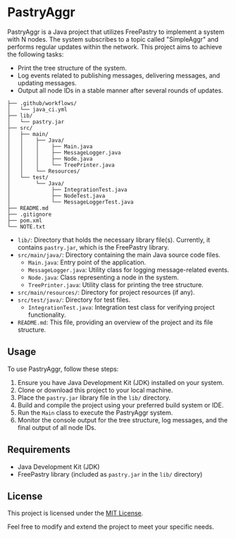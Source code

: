 # PastryAggr

PastryAggr is a Java project that utilizes FreePastry to implement a system with N nodes. The system subscribes to a topic called "SimpleAggr" and performs regular updates within the network. This project aims to achieve the following tasks:

- Print the tree structure of the system.
- Log events related to publishing messages, delivering messages, and updating messages.
- Output all node IDs in a stable manner after several rounds of updates.
```
├── .github/workflows/
│   └── java_ci.yml
├── lib/
│   └── pastry.jar
├── src/
│   ├── main/
│   │    ├── Java/
│   │    │    ├── Main.java
│   │    │    ├── MessageLogger.java
│   │    │    ├── Node.java
│   │    │    └── TreePrinter.java
│   │    └── Resources/
│   └── test/
│        └── Java/
│             ├── IntegrationTest.java
│             ├── NodeTest.java
│             └── MessageLoggerTest.java
├── README.md
├── .gitignore
├── pom.xml
└── NOTE.txt
```
- `lib/`: Directory that holds the necessary library file(s). Currently, it contains `pastry.jar`, which is the FreePastry library.
- `src/main/java/`: Directory containing the main Java source code files.
  - `Main.java`: Entry point of the application.
  - `MessageLogger.java`: Utility class for logging message-related events.
  - `Node.java`: Class representing a node in the system.
  - `TreePrinter.java`: Utility class for printing the tree structure.
- `src/main/resources/`: Directory for project resources (if any).
- `src/test/java/`: Directory for test files.
  - `IntegrationTest.java`: Integration test class for verifying project functionality.
- `README.md`: This file, providing an overview of the project and its file structure.

## Usage

To use PastryAggr, follow these steps:

1. Ensure you have Java Development Kit (JDK) installed on your system.
2. Clone or download this project to your local machine.
3. Place the `pastry.jar` library file in the `lib/` directory.
4. Build and compile the project using your preferred build system or IDE.
5. Run the `Main` class to execute the PastryAggr system.
6. Monitor the console output for the tree structure, log messages, and the final output of all node IDs.

## Requirements

- Java Development Kit (JDK)
- FreePastry library (included as `pastry.jar` in the `lib/` directory)

## License

This project is licensed under the [MIT License](LICENSE).

Feel free to modify and extend the project to meet your specific needs.